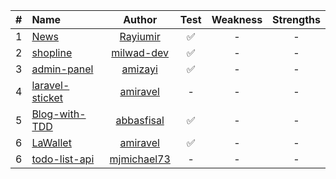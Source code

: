 | # | Name                  |      Author       | Test | Weakness | Strengths | 
|:-:|:----------------------|:-----------------:|:----:|:--------:|:---------:|
| 1 | [News][p1]            |  [Rayiumir][a1]   |  ✅   |    -     |     -     |
| 2 | [shopline][p2]        | [milwad-dev][a2]  |  ✅   |    -     |     -     |
| 3 | [admin-panel][p3]     |   [amizayi][a3]   |  ✅   |    -     |     -     |
| 4 | [laravel-sticket][p4] |  [amiravel][a4]   |  -   |    -     |     -     |
| 5 | [Blog-with-TDD][p5]   | [abbasfisal][a5]  |  ✅   |    -     |     -     |
| 6 | [LaWallet][p6]        |  [amiravel][a4]   |  ✅   |    -     |     -     |
| 6 | [todo-list-api][p7]   | [mjmichael73][a6] |  -   |    -     |     -     |

[p1]:https://github.com/Rayiumir/News
[p2]:https://github.com/milwad-dev/shopline
[p3]:https://github.com/amizayi/admin-panel
[p4]:https://github.com/amiravel/laravel-sticket
[p5]:https://github.com/abbasfisal/Laravel-Blog-Project-with-TDD
[p6]:https://github.com/amiravel/LaWallet
[p7]:https://github.com/mjmichael73/laravel-todo-list-api

[a1]:https://github.com/Rayiumir
[a2]:https://github.com/milwad-dev
[a3]:https://github.com/amizayi
[a4]:https://github.com/amiravel
[a5]:https://github.com/abbasfisal
[a6]:https://github.com/mjmichael73
